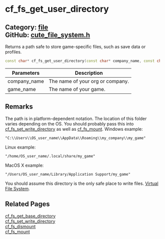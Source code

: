 [](../header.md ':include')

# cf_fs_get_user_directory

Category: [file](/api_reference?id=file)  
GitHub: [cute_file_system.h](https://github.com/RandyGaul/cute_framework/blob/master/include/cute_file_system.h)  
---

Returns a path safe to store game-specific files, such as save data or profiles.

```cpp
const char* cf_fs_get_user_directory(const char* company_name, const char* game_name);
```

Parameters | Description
--- | ---
company_name | The name of your org or company.
game_name | The name of your game.

## Remarks

The path is in platform-dependent notation. The location of this folder varies depending on the OS. You
should probably pass this into [cf_fs_set_write_directory](/file/cf_fs_set_write_directory.md) as well as [cf_fs_mount](/file/cf_fs_mount.md). Windows example:
```
"C:\\Users\\OS_user_name\\AppData\\Roaming\\my_company\\my_game"
```
Linux example:
```
"/home/OS_user_name/.local/share/my_game"
```
MacOS X example:
```
"/Users/OS_user_name/Library/Application Support/my_game"
```
You should assume this directory is the only safe place to write files. [Virtual File System](https://randygaul.github.io/cute_framework/#/topics/virtual_file_system).

## Related Pages

[cf_fs_get_base_directory](/file/cf_fs_get_base_directory.md)  
[cf_fs_set_write_directory](/file/cf_fs_set_write_directory.md)  
[cf_fs_dismount](/file/cf_fs_dismount.md)  
[cf_fs_mount](/file/cf_fs_mount.md)  

